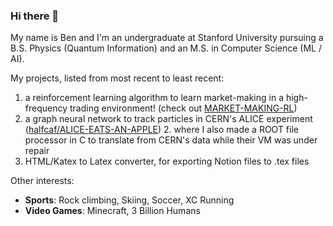 ### Hi there 👋

My name is Ben and I'm an undergraduate at Stanford University pursuing a B.S. Physics (Quantum Information) and an M.S. in Computer Science (ML / AI).

My projects, listed from most recent to least recent:
1. a reinforcement learning algorithm to learn market-making in a high-frequency trading environment! (check out [MARKET-MAKING-RL]([url](https://github.com/picklenchips/MARKET-MAKING-RL)))
2. a graph neural network to track particles in CERN's ALICE experiment ([halfcaf/ALICE-EATS-AN-APPLE]([url](https://github.com/halfcaf12/ALICE-EATS-AN-APPLE/tree/main)))
    2. where I also made a ROOT file processor in C to translate from CERN's data while their VM was under repair
3. HTML/Katex to Latex converter, for exporting Notion files to .tex files

Other interests:
- **Sports**: Rock climbing, Skiing, Soccer, XC Running
- **Video Games**: Minecraft, 3 Billion Humans
<!--
**picklenchips/picklenchips** is a ✨ _special_ ✨ repository because its `README.md` (this file) appears on your GitHub profile.

Here are some ideas to get you started:

- 🔭 I’m currently working on ...
- 🌱 I’m currently learning ...
- 👯 I’m looking to collaborate on ...
- 🤔 I’m looking for help with ...
- 💬 Ask me about ...
- 📫 How to reach me: ...
- 😄 Pronouns: ...
- ⚡ Fun fact: ...
-->
